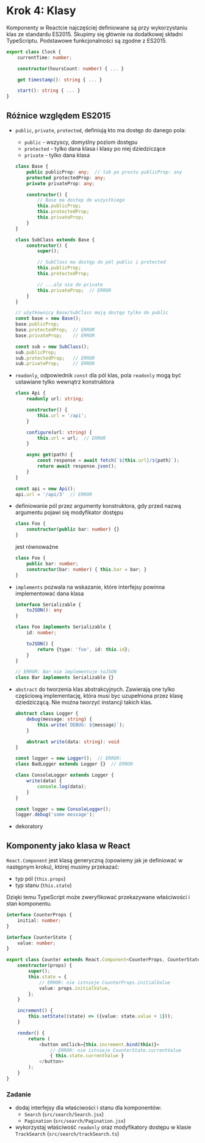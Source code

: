 # Krok 4: Klasy

Komponenty w Reactcie najczęściej definiowane są przy wykorzystaniu klas ze standardu ES2015. Skupimy się głównie na dodatkowej składni TypeScriptu. Podstawowe funkcjonalności są zgodne z ES2015.

```ts
export class Clock {
    currentTime: number;

    constructor(hoursCount: number) { ... }

    get timestamp(): string { ... }

    start(): string { ... }
}
```

## Różnice względem ES2015

- `public`, `private`, `protected`, definiują kto ma dostęp do danego pola:
    - `public` - wszyscy, domyślny poziom dostępu
    - `protected` - tylko dana klasa i klasy po niej dziedziczące
    - `private` - tylko dana klasa

    ```ts
    class Base {
        public publicProp: any;  // lub po prostu publicProp: any
        protected protectedProp: any;
        private privateProp: any;

        constructor() {
            // Base ma dostep do wszystkiego
            this.publicProp;
            this.protectedProp;
            this.privateProp;
        }
    }

    class SubClass extends Base {
        constructor() {
            super();

            // SubClass ma dostęp do pól public i protected
            this.publicProp;
            this.protectedProp;

            // ...ale nie do private
            this.privateProp;  // ERROR 
        }
    }

    // użytkownicy Base/SubClass mają dostęp tylko do public
    const base = new Base();
    base.publicProp;
    base.protectedProp;  // ERROR
    base.privateProp;    // ERROR

    const sub = new SubClass();
    sub.publicProp;
    sub.protectedProp;   // ERROR
    sub.privateProp;     // ERROR
    ```

- `readonly`, odpowiednik `const` dla pól klas, pola `readonly` mogą być ustawiane tylko wewnątrz konstruktora
    
    ```ts
    class Api {
        readonly url: string;

        constructor() {
            this.url = '/api';
        }

        configure(url: string) {
            this.url = url;  // ERROR
        }

        async get(path) {
            const response = await fetch(`${this.url}/${path}`);
            return await response.json();
        }
    }

    const api = new Api();
    api.url = '/api/3'  // ERROR
    ```

- definiowanie pól przez argumenty konstruktora, gdy przed nazwą argumentu pojawi się modyfikator dostępu

    ```ts
    class Foo {
        constructor(public bar: number) {}
    }
    ```

    jest równoważne

    ```ts
    class Foo {
        public bar: number;
        constructor(bar: number) { this.bar = bar; }
    }
    ```

- `implements` pozwala na wskazanie, które interfejsy powinna implementować dana klasa

    ```ts
    interface Serializable {
        toJSON(): any
    }

    class Foo implements Serializable {
        id: number;

        toJSON() {
            return {type: 'foo', id: this.id};
        }
    }

    // ERROR: Bar nie implementuje toJSON
    class Bar implements Serializable {}
    ```

- `abstract` do tworzenia klas abstrakcyjnych. Zawierają one tylko częściową implementację, która musi byc uzupełniona przez klasę dziedziczącą. Nie można tworzyć instancji takich klas.

    ```ts
    abstract class Logger {
        debug(message: string) {
            this.write(`DEBUG: ${message}`);
        }

        abstract write(data: string): void
    }

    const logger = new Logger();  // ERROR: 
    class BadLogger extends Logger {}  // ERROR

    class ConsoleLogger extends Logger {
        write(data) { 
            console.log(data); 
        }
    }

    const logger = new ConsoleLogger();
    logger.debug('some message');
    ```

- dekoratory

## Komponenty jako klasa w React

`React.Component` jest klasą generyczną (opowiemy jak je definiować w następnym kroku), której musimy przekazać:
- typ pól (`this.props`)
- typ stanu (`this.state`)

Dzięki temu TypeScript może zweryfikować przekazywane właściwości i stan komponentu.

```ts
interface CounterProps {
    initial: number;
}

interface CounterState {
    value: number;
}

export class Counter extends React.Component<CounterProps, CounterState> {
    constructor(props) {
        super();
        this.state = {
            // ERROR: nie istnieje CounterProps.initialValue
            value: props.initialValue,
        };
    }

    increment() {
        this.setState((state) => ({value: state.value + 1}));
    }

    render() {
        return (
            <button onClick={this.increment.bind(this)}>
                // ERROR: nie istnieje CounterState.currentValue
                { this.state.currentValue }
            </button>
        );
    }
}
```

### Zadanie
- dodaj interfejsy dla właściwości i stanu dla komponentów:
    - `Search` (`src/search/Search.jsx`)
    - `Pagination` (`src/search/Pagination.jsx`)
- wykorzystaj właściwość `readonly` oraz modyfikatory dostępu w klasie `TrackSearch` (`src/search/trackSearch.ts`)
